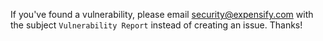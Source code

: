 If you've found a vulnerability, please email security@expensify.com with the subject `Vulnerability Report` instead of creating an issue. Thanks!
